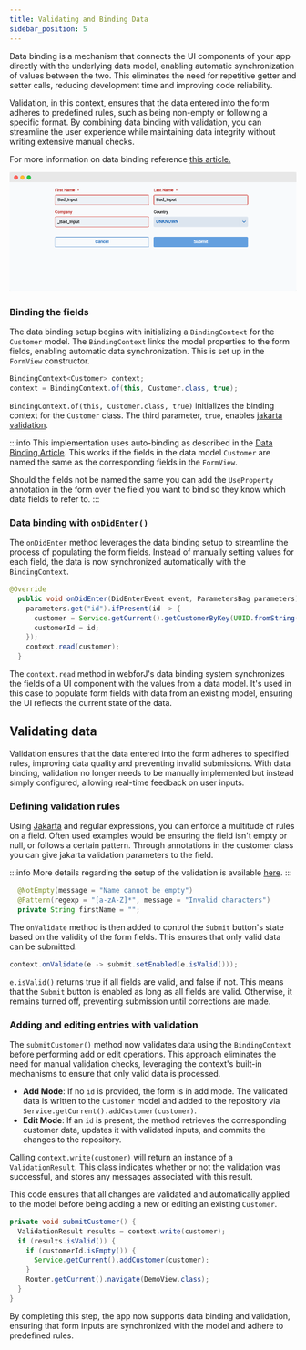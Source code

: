 ```yaml
---
title: Validating and Binding Data
sidebar_position: 5
---
```


Data binding is a mechanism that connects the UI components of your app directly with the underlying data model, enabling automatic synchronization of values between the two. This eliminates the need for repetitive getter and setter calls, reducing development time and improving code reliability.

Validation, in this context, ensures that the data entered into the form adheres to predefined rules, such as being non-empty or following a specific format. By combining data binding with validation, you can streamline the user experience while maintaining data integrity without writing extensive manual checks.

For more information on data binding reference [this article.](../../data-binding/overview)

![Data binding and validation screenshot](../../../static/img/tutorial_images/step4.png)

### Binding the fields

The data binding setup begins with initializing a `BindingContext` for the `Customer` model. The `BindingContext` links the model properties to the form fields, enabling automatic data synchronization. This is set up in the `FormView` constructor.

```java title="FormView.java"
BindingContext<Customer> context;
context = BindingContext.of(this, Customer.class, true);
```

`BindingContext.of(this, Customer.class, true)` initializes the binding context for the `Customer` class. The third parameter, `true`, enables [jakarta validation](https://beanvalidation.org/).

:::info
This implementation uses auto-binding as described in the [Data Binding Article](../../data-binding/automatic-binding). This works if the fields in the data model `Customer` are named the same as the corresponding fields in the `FormView`.

Should the fields not be named the same you can add the `UseProperty` annotation in the form over the field you want to bind so they know which data fields to refer to.
:::

### Data binding with `onDidEnter()`

The `onDidEnter` method leverages the data binding setup to streamline the process of populating the form fields. Instead of manually setting values for each field, the data is now synchronized automatically with the `BindingContext`.

```java {7}
@Override
  public void onDidEnter(DidEnterEvent event, ParametersBag parameters) {
    parameters.get("id").ifPresent(id -> {
      customer = Service.getCurrent().getCustomerByKey(UUID.fromString(id));
      customerId = id;
    });
    context.read(customer);
  }
```

The `context.read` method in webforJ's data binding system synchronizes the fields of a UI component with the values from a data model. It's used in this case to populate form fields with data from an existing model, ensuring the UI reflects the current state of the data.

## Validating data

Validation ensures that the data entered into the form adheres to specified rules, improving data quality and preventing invalid submissions. With data binding, validation no longer needs to be manually implemented but instead simply configured, allowing real-time feedback on user inputs.

### Defining validation rules

Using [Jakarta](https://beanvalidation.org) and regular expressions, you can enforce a multitude of rules on a field. Often used examples would be ensuring the field
isn't empty or null, or follows a certain pattern.
Through annotations in the customer class you can give jakarta validation parameters to the field.

:::info
More details regarding the setup of the validation is available [here](../../data-binding/validation/jakarta-validation.md#installation).
:::

```java
  @NotEmpty(message = "Name cannot be empty")
  @Pattern(regexp = "[a-zA-Z]*", message = "Invalid characters")
  private String firstName = "";
```

The `onValidate` method is then added to control the `Submit` button's state based on the validity of the form fields. This ensures that only valid data can be submitted.

```java title="FormView.java"
context.onValidate(e -> submit.setEnabled(e.isValid()));
```

`e.isValid()` returns true if all fields are valid, and false if not. This means that the `Submit` button is enabled as long as all fields are valid. Otherwise, it remains turned off, preventing submission until corrections are made.

### Adding and editing entries with validation

The `submitCustomer()` method now validates data using the `BindingContext` before performing add or edit operations. This approach eliminates the need for manual validation checks, leveraging the context's built-in mechanisms to ensure that only valid data is processed.

- **Add Mode**: If no `id` is provided, the form is in add mode. The validated data is written to the `Customer` model and added to the repository via `Service.getCurrent().addCustomer(customer)`.
- **Edit Mode**: If an `id` is present, the method retrieves the corresponding customer data, updates it with validated inputs, and commits the changes to the repository.

Calling `context.write(customer)` will return an instance of a `ValidationResult`. This class indicates whether or not the validation was successful, and stores any messages associated with this result.

This code ensures that all changes are validated and automatically applied to the model before being adding a new or editing an existing `Customer`.

```java title="FormView.java"
private void submitCustomer() {
  ValidationResult results = context.write(customer);
  if (results.isValid()) {
    if (customerId.isEmpty()) {
      Service.getCurrent().addCustomer(customer);
    }
    Router.getCurrent().navigate(DemoView.class);
  }
}
```

By completing this step, the app now supports data binding and validation, ensuring that form inputs are synchronized with the model and adhere to predefined rules.
